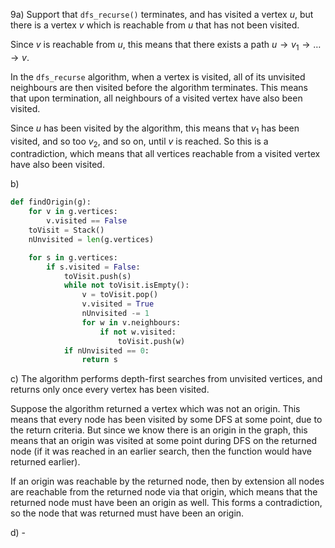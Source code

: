 9a) Support that `dfs_recurse()` terminates, and has visited a vertex $u$, but there is a vertex $v$ which is reachable from $u$ that has not been visited.

Since $v$ is reachable from $u$, this means that there exists a path $u \rightarrow v_1 \rightarrow \ldots \rightarrow v$.

In the `dfs_recurse` algorithm, when a vertex is visited, all of its unvisited neighbours are then visited before the algorithm terminates. This means that upon termination, all neighbours of a visited vertex have also been visited.

Since $u$ has been visited by the algorithm, this means that $v_1$ has been visited, and so too $v_2$, and so on, until $v$ is reached. So this is a contradiction, which means that all vertices reachable from a visited vertex have also been visited.

b)
```python
def findOrigin(g):
    for v in g.vertices:
        v.visited == False
    toVisit = Stack()
    nUnvisited = len(g.vertices)

    for s in g.vertices:
        if s.visited = False:
            toVisit.push(s)
            while not toVisit.isEmpty():
                v = toVisit.pop()
                v.visited = True
                nUnvisited -= 1
                for w in v.neighbours:
                    if not w.visited:
                        toVisit.push(w)
            if nUnvisited == 0:
                return s
```

c) The algorithm performs depth-first searches from unvisited vertices, and returns only once every vertex has been visited.

Suppose the algorithm returned a vertex which was not an origin.
This means that every node has been visited by some DFS at some point, due to the return criteria. But since we know there is an origin in the graph, this means that an origin was visited at some point during DFS on the returned node (if it was reached in an earlier search, then the function would have returned earlier).

If an origin was reachable by the returned node, then by extension all nodes are reachable from the returned node via that origin, which means that the returned node must have been an origin as well. This forms a contradiction, so the node that was returned must have been an origin.

d) -
